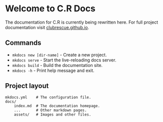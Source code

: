 # Welcome to C.R Docs

The documentation for C.R is currently being rewritten here.
For full project documentation visit [clubrescue.github.io](https://clubrescue.github.io).

## Commands

* `mkdocs new [dir-name]` - Create a new project.
* `mkdocs serve` - Start the live-reloading docs server.
* `mkdocs build` - Build the documentation site.
* `mkdocs -h` - Print help message and exit.

## Project layout

    mkdocs.yml    # The configuration file.
    docs/
        index.md  # The documentation homepage.
        ...       # Other markdown pages.
        assets/	  # Images and other files.